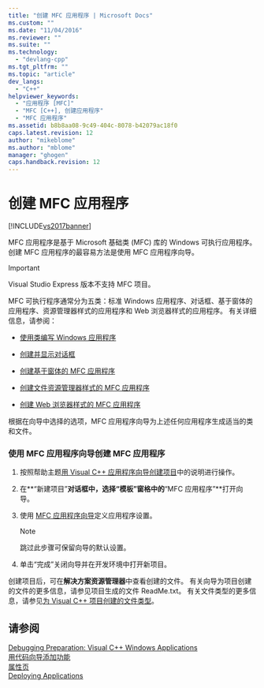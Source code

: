 ```yaml
---
title: "创建 MFC 应用程序 | Microsoft Docs"
ms.custom: ""
ms.date: "11/04/2016"
ms.reviewer: ""
ms.suite: ""
ms.technology: 
  - "devlang-cpp"
ms.tgt_pltfrm: ""
ms.topic: "article"
dev_langs: 
  - "C++"
helpviewer_keywords: 
  - "应用程序 [MFC]"
  - "MFC [C++], 创建应用程序"
  - "MFC 应用程序"
ms.assetid: b8b8aa08-9c49-404c-8078-b42079ac18f0
caps.latest.revision: 12
author: "mikeblome"
ms.author: "mblome"
manager: "ghogen"
caps.handback.revision: 12
---
```

# 创建 MFC 应用程序
[!INCLUDE[vs2017banner](../../assembler/inline/includes/vs2017banner.md)]

MFC 应用程序是基于 Microsoft 基础类 \(MFC\) 库的 Windows 可执行应用程序。  创建 MFC 应用程序的最容易方法是使用 MFC 应用程序向导。  
  
> [!IMPORTANT]
>  Visual Studio Express 版本不支持 MFC 项目。  
  
 MFC 可执行程序通常分为五类：标准 Windows 应用程序、对话框、基于窗体的应用程序、资源管理器样式的应用程序和 Web 浏览器样式的应用程序。  有关详细信息，请参阅：  
  
-   [使用类编写 Windows 应用程序](../../mfc/using-the-classes-to-write-applications-for-windows.md)  
  
-   [创建并显示对话框](../../mfc/creating-and-displaying-dialog-boxes.md)  
  
-   [创建基于窗体的 MFC 应用程序](../../mfc/reference/creating-a-forms-based-mfc-application.md)  
  
-   [创建文件资源管理器样式的 MFC 应用程序](../../mfc/reference/creating-a-file-explorer-style-mfc-application.md)  
  
-   [创建 Web 浏览器样式的 MFC 应用程序](../../mfc/reference/creating-a-web-browser-style-mfc-application.md)  
  
 根据在向导中选择的选项，MFC 应用程序向导为上述任何应用程序生成适当的类和文件。  
  
### 使用 MFC 应用程序向导创建 MFC 应用程序  
  
1.  按照帮助主题[用 Visual C\+\+ 应用程序向导创建项目](../../ide/creating-desktop-projects-by-using-application-wizards.md)中的说明进行操作。  
  
2.  在**“新建项目”**对话框中，选择“模板”窗格中的**“MFC 应用程序”**打开向导。  
  
3.  使用 [MFC 应用程序向导](../../mfc/reference/mfc-application-wizard.md)定义应用程序设置。  
  
    > [!NOTE]
    >  跳过此步骤可保留向导的默认设置。  
  
4.  单击“完成”关闭向导并在开发环境中打开新项目。  
  
 创建项目后，可在**解决方案资源管理器**中查看创建的文件。  有关向导为项目创建的文件的更多信息，请参见项目生成的文件 ReadMe.txt。  有关文件类型的更多信息，请参见[为 Visual C\+\+ 项目创建的文件类型](../../ide/file-types-created-for-visual-cpp-projects.md)。  
  
## 请参阅  
 [Debugging Preparation: Visual C\+\+ Windows Applications](http://msdn.microsoft.com/zh-cn/a8bc54de-41a3-464d-9a12-db9bdcbc1ad5)   
 [用代码向导添加功能](../../ide/adding-functionality-with-code-wizards-cpp.md)   
 [属性页](../../ide/property-pages-visual-cpp.md)   
 [Deploying Applications](http://msdn.microsoft.com/zh-cn/4ff8881d-0daf-47e7-bfe7-774c625031b4)